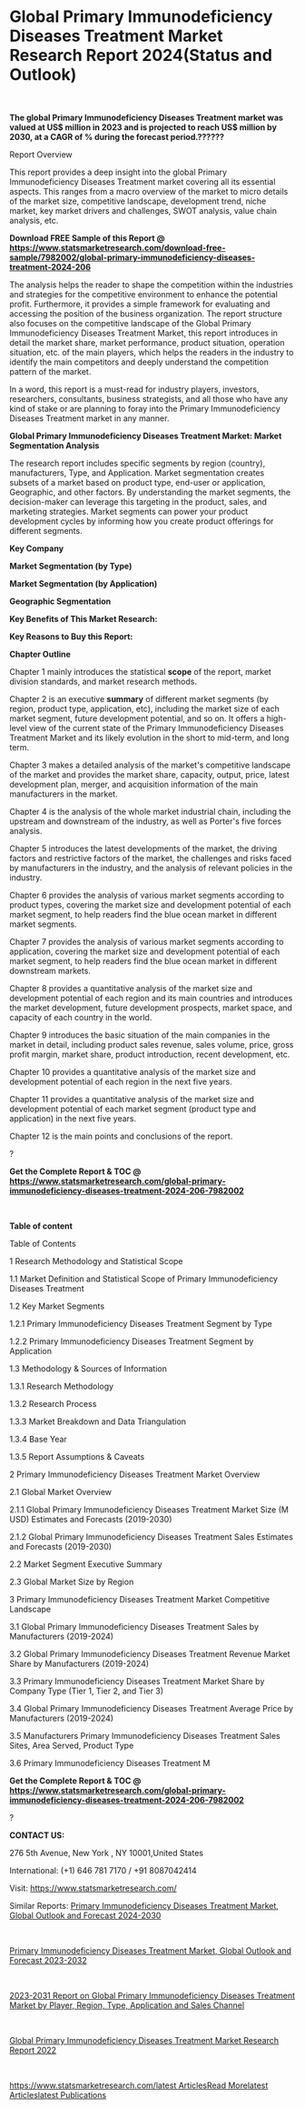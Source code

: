 <h1>Global Primary Immunodeficiency Diseases Treatment Market Research Report 2024(Status and Outlook)</h1><br/><p><strong>The global Primary Immunodeficiency Diseases Treatment market was valued at US$ million in 2023 and is projected to reach US$ million by 2030, at a <strong>CAGR</strong> of % during the forecast period.??????</strong></p>
 
 
 
 <p>Report Overview</p>
 
 
 
 <p>This report provides a deep insight into the global Primary Immunodeficiency Diseases Treatment market covering all its essential aspects. This ranges from a macro overview of the market to micro details of the market size, competitive landscape, development trend, niche market, key market drivers and challenges, SWOT analysis, value chain analysis, etc.</p>
 
 
 
 <p><strong>Download FREE Sample of this Report @ <a href="https://www.statsmarketresearch.com/download-free-sample/7982002/global-primary-immunodeficiency-diseases-treatment-2024-206">https://www.statsmarketresearch.com/download-free-sample/7982002/global-primary-immunodeficiency-diseases-treatment-2024-206</a></strong></p>
 
 
 
 <p>The analysis helps the reader to shape the competition within the industries and strategies for the competitive environment to enhance the potential profit. Furthermore, it provides a simple framework for evaluating and accessing the position of the business organization. The report structure also focuses on the competitive landscape of the Global Primary Immunodeficiency Diseases Treatment Market, this report introduces in detail the market share, market performance, product situation, operation situation, etc. of the main players, which helps the readers in the industry to identify the main competitors and deeply understand the competition pattern of the market.</p>
 
 
 
 <p>In a word, this report is a must-read for industry players, investors, researchers, consultants, business strategists, and all those who have any kind of stake or are planning to foray into the Primary Immunodeficiency Diseases Treatment market in any manner.</p>
 
 
 
 <p><strong>Global Primary Immunodeficiency Diseases Treatment Market: Market Segmentation Analysis</strong></p>
 
 
 
 <p>The research report includes specific segments by region (country), manufacturers, Type, and Application. Market segmentation creates subsets of a market based on product type, end-user or application, Geographic, and other factors. By understanding the market segments, the decision-maker can leverage this targeting in the product, sales, and marketing strategies. Market segments can power your product development cycles by informing how you create product offerings for different segments.</p>
 
 
 
 <p><strong>Key Company</strong></p>
 
 
 
 <p><strong>Market Segmentation (by Type)</strong></p>
 
 
 
 <p><strong>Market Segmentation (<strong>by Application</strong>)</strong></p>
 
 
 
 <p><strong>Geographic Segmentation</strong></p>
 
 
 
 <p><strong>Key Benefits of This Market Research:</strong></p>
 
 
 
 <p><strong>Key <strong>Reasons to Buy</strong> this Report:</strong></p>
 
 
 
 <p><strong>Chapter Outline</strong></p>
 
 
 
 <p>Chapter 1 mainly introduces the statistical <strong>scope</strong> of the report, market division standards, and market research methods.</p>
 
 
 
 <p>Chapter 2 is an executive <strong>summary</strong> of different market segments (by region, product type, application, etc), including the market size of each market segment, future development potential, and so on. It offers a high-level view of the current state of the Primary Immunodeficiency Diseases Treatment Market and its likely evolution in the short to mid-term, and long term.</p>
 
 
 
 <p>Chapter 3 makes a detailed analysis of the market&#39;s competitive landscape of the market and provides the market share, capacity, output, price, latest development plan, merger, and acquisition information of the main manufacturers in the market.</p>
 
 
 
 <p>Chapter 4 is the analysis of the whole market industrial chain, including the upstream and downstream of the industry, as well as Porter&#39;s five forces analysis.</p>
 
 
 
 <p>Chapter 5 introduces the latest developments of the market, the driving factors and restrictive factors of the market, the challenges and risks faced by manufacturers in the industry, and the analysis of relevant policies in the industry.</p>
 
 
 
 <p>Chapter 6 provides the analysis of various market segments according to product types, covering the market size and development potential of each market segment, to help readers find the blue ocean market in different market segments.</p>
 
 
 
 <p>Chapter 7 provides the analysis of various market segments according to application, covering the market size and development potential of each market segment, to help readers find the blue ocean market in different downstream markets.</p>
 
 
 
 <p>Chapter 8 provides a quantitative analysis of the market size and development potential of each region and its main countries and introduces the market development, future development prospects, market space, and capacity of each country in the world.</p>
 
 
 
 <p>Chapter 9 introduces the basic situation of the main companies in the market in detail, including product sales revenue, sales volume, price, gross profit margin, market share, product introduction, recent development, etc.</p>
 
 
 
 <p>Chapter 10 provides a quantitative analysis of the market size and development potential of each region in the next five years.</p>
 
 
 
 <p>Chapter 11 provides a quantitative analysis of the market size and development potential of each market segment (product type and application) in the next five years.</p>
 
 
 
 <p>Chapter 12 is the main points and conclusions of the report.</p>
 
 
 
 <p>? </p>
 
 
 
 <div><b>Get the Complete Report & TOC @ <a href="https://www.statsmarketresearch.com/global-primary-immunodeficiency-diseases-treatment-2024-206-7982002">https://www.statsmarketresearch.com/global-primary-immunodeficiency-diseases-treatment-2024-206-7982002</a></b></div>
 
 
 
 <p><br />
 
 <b>Table of content</b></p>
 
 
 
 <p>Table of Contents<br />
 
 1 Research Methodology and Statistical Scope<br />
 
 1.1 Market Definition and Statistical Scope of Primary Immunodeficiency Diseases Treatment<br />
 
 1.2 Key Market Segments<br />
 
 1.2.1 Primary Immunodeficiency Diseases Treatment Segment by Type<br />
 
 1.2.2 Primary Immunodeficiency Diseases Treatment Segment by Application<br />
 
 1.3 Methodology & Sources of Information<br />
 
 1.3.1 Research Methodology<br />
 
 1.3.2 Research Process<br />
 
 1.3.3 Market Breakdown and Data Triangulation<br />
 
 1.3.4 Base Year<br />
 
 1.3.5 Report Assumptions & Caveats<br />
 
 2 Primary Immunodeficiency Diseases Treatment Market Overview<br />
 
 2.1 Global Market Overview<br />
 
 2.1.1 Global Primary Immunodeficiency Diseases Treatment Market Size (M USD) Estimates and Forecasts (2019-2030)<br />
 
 2.1.2 Global Primary Immunodeficiency Diseases Treatment Sales Estimates and Forecasts (2019-2030)<br />
 
 2.2 Market Segment Executive Summary<br />
 
 2.3 Global Market Size by Region<br />
 
 3 Primary Immunodeficiency Diseases Treatment Market Competitive Landscape<br />
 
 3.1 Global Primary Immunodeficiency Diseases Treatment Sales by Manufacturers (2019-2024)<br />
 
 3.2 Global Primary Immunodeficiency Diseases Treatment Revenue Market Share by Manufacturers (2019-2024)<br />
 
 3.3 Primary Immunodeficiency Diseases Treatment Market Share by Company Type (Tier 1, Tier 2, and Tier 3)<br />
 
 3.4 Global Primary Immunodeficiency Diseases Treatment Average Price by Manufacturers (2019-2024)<br />
 
 3.5 Manufacturers Primary Immunodeficiency Diseases Treatment Sales Sites, Area Served, Product Type<br />
 
 3.6 Primary Immunodeficiency Diseases Treatment M</p>
 
 
 
 <div><b>Get the Complete Report & TOC @ <a href="https://www.statsmarketresearch.com/global-primary-immunodeficiency-diseases-treatment-2024-206-7982002">https://www.statsmarketresearch.com/global-primary-immunodeficiency-diseases-treatment-2024-206-7982002</a></b></div>
 
 
 
 <p>? </p>
 
 
 
 <p><b>CONTACT US:</b><br />
 
 276 5th Avenue, New York , NY 10001,United States<br />
 
 International: (+1) 646 781 7170 / +91 8087042414<br />
 
 Visit: <a href="https://www.statsmarketresearch.com/">https://www.statsmarketresearch.com/</a><br />
 
 Similar Reports: <a href="https://www.statsmarketresearch.com/global-primary-immunodeficiency-diseases-treatment-2024-206-7982002">Primary Immunodeficiency Diseases Treatment Market, Global Outlook and Forecast 2024-2030</a><br />
 
 <br />
 
 <a href="https://www.statsmarketresearch.com/global-primary-immunodeficiency-diseases-treatment-2024-206-7982002">Primary Immunodeficiency Diseases Treatment Market, Global Outlook and Forecast 2023-2032</a><br />
 
 <br />
 
 <a href="https://www.statsmarketresearch.com/global-primary-immunodeficiency-diseases-treatment-2024-206-7982002">2023-2031 Report on Global Primary Immunodeficiency Diseases Treatment Market by Player, Region, Type, Application and Sales Channel</a><br />
 
 <br />
 
 <a href="https://www.statsmarketresearch.com/global-primary-immunodeficiency-diseases-treatment-2024-206-7982002">Global Primary Immunodeficiency Diseases Treatment Market Research Report 2022</a><br />
 
 <br />
 
 <a href="https://gyeongbokgung.com">https://www.statsmarketresearch.com/</a><a href="https://hallyeomaritime.com">latest Articles</a><a href="https://jingwansa.com">Read More</a><a href="https://nguoiviet.jp/">latest Articles</a><a href="https://www.intelmarketresearch.com/">latest Publications</a></p>